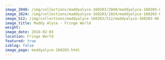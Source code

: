 ```yaml
---
image_2048: /img/collections/maddyalyce-160203/2048/maddyalyce-160203-06.jpg
image_1024: /img/collections/maddyalyce-160203/1024/maddyalyce-160203-06.jpg
image_512: /img/collections/maddyalyce-160203/512/maddyalyce-160203-06.jpg
image_title: Maddy Alyce - Fringe World
weight: 
image_date: 2016-02-03
location: Fringe World
featured: true
isblog: false
image_page: maddyalyce-160203.html
---
```

